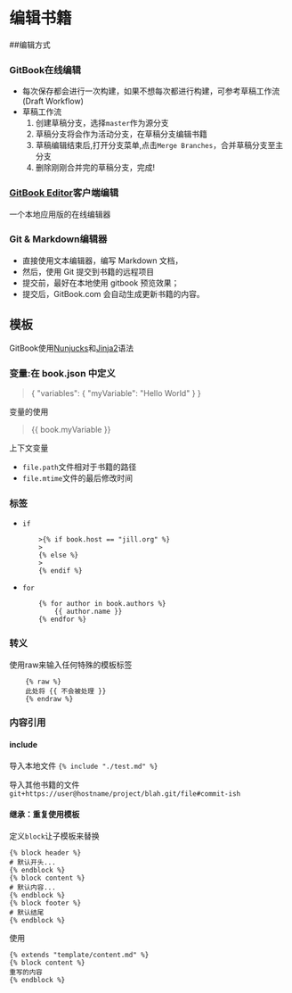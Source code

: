 # 编辑书籍


##编辑方式
### GitBook在线编辑

* 每次保存都会进行一次构建，如果不想每次都进行构建，可参考草稿工作流(Draft Workflow)
* 草稿工作流
	 1. 创建草稿分支，选择`master`作为源分支
	 2. 草稿分支将会作为活动分支，在草稿分支编辑书籍
	 3. 草稿编辑结束后,打开分支菜单,点击`Merge Branches`，合并草稿分支至主分支
	 4. 删除刚刚合并完的草稿分支，完成!

### [GitBook Editor](https://www.gitbook.com/editor/)客户端编辑

一个本地应用版的在线编辑器

### Git & Markdown编辑器

* 直接使用文本编辑器，编写 Markdown 文档，
* 然后，使用 Git 提交到书籍的远程项目
* 提交前，最好在本地使用 gitbook 预览效果；
* 提交后，GitBook.com 会自动生成更新书籍的内容。


## 模板
GitBook使用[Nunjucks](https://mozilla.github.io/nunjucks/)和[Jinja2](http://jinja.pocoo.org/)语法

### 变量:在 book.json 中定义
>{
	"variables": {
		"myVariable": "Hello World"
	}
}

变量的使用
>{{ book.myVariable }}

上下文变量
* `file.path`文件相对于书籍的路径
* `file.mtime`文件的最后修改时间


### 标签

* `if`

	```
		>{% if book.host == "jill.org" %}
		>
		{% else %}
		>
		{% endif %}
	```

* `for`

	```
		{% for author in book.authors %}
			{{ author.name }}
		{% endfor %}
	```

### 转义
使用raw来输入任何特殊的模板标签

```
	{% raw %}
	此处将 {{ 不会被处理 }}
	{% endraw %}
```

### 内容引用
#### include
导入本地文件
`{% include "./test.md" %}`

导入其他书籍的文件
`git+https://user@hostname/project/blah.git/file#commit-ish`

#### 继承：重复使用模板

定义`block`让子模板来替换

``` 
{% block header %}
# 默认开头...
{% endblock %}
{% block content %}
# 默认内容...
{% endblock %}
{% block footer %}
# 默认结尾
{% endblock %}
```

使用

```
{% extends "template/content.md" %}
{% block content %}
重写的内容
{% endblock %}
```
